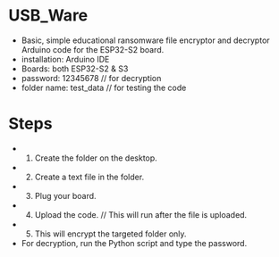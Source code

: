 # USB_Ware
- Basic, simple educational ransomware file encryptor and decryptor Arduino code for the ESP32-S2 board.
- installation: Arduino IDE
- Boards: both ESP32-S2 & S3
- password: 12345678   // for decryption
- folder name: test_data   // for testing the code
# Steps
- 1. Create the folder on the desktop.
- 2. Create a text file in the folder.
- 3. Plug your board.
- 4. Upload the code.   // This will run after the file is uploaded.
- 5. This will encrypt the targeted folder only.
- For decryption, run the Python script and type the password.
